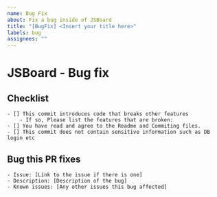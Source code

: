 ```yaml
---
name: Bug Fix
about: Fix a bug inside of JSBoard
title: "[BugFix] <Insert your title here>"
labels: bug
assignees: ""
---
```


<!--
    By creating a PR/Issue you acknowledge that not following the template will result in your PR/Issue being closed
    All text inside of `<!- ->` will automatically be removed
-->

# JSBoard - Bug fix

## Checklist

    - [] This commit introduces code that breaks other features
        - If so, Please list the features that are broken:
    - [] You have read and agree to the Readme and Commiting files.
    - [] This commit does not contain sensitive information such as DB login etc

## Bug this PR fixes

<!-- What bug this PR fixes, -->

    - Issue: [Link to the issue if there is one]
    - Description: [Description of the bug]
    - Known issues: [Any other issues this bug affected]
